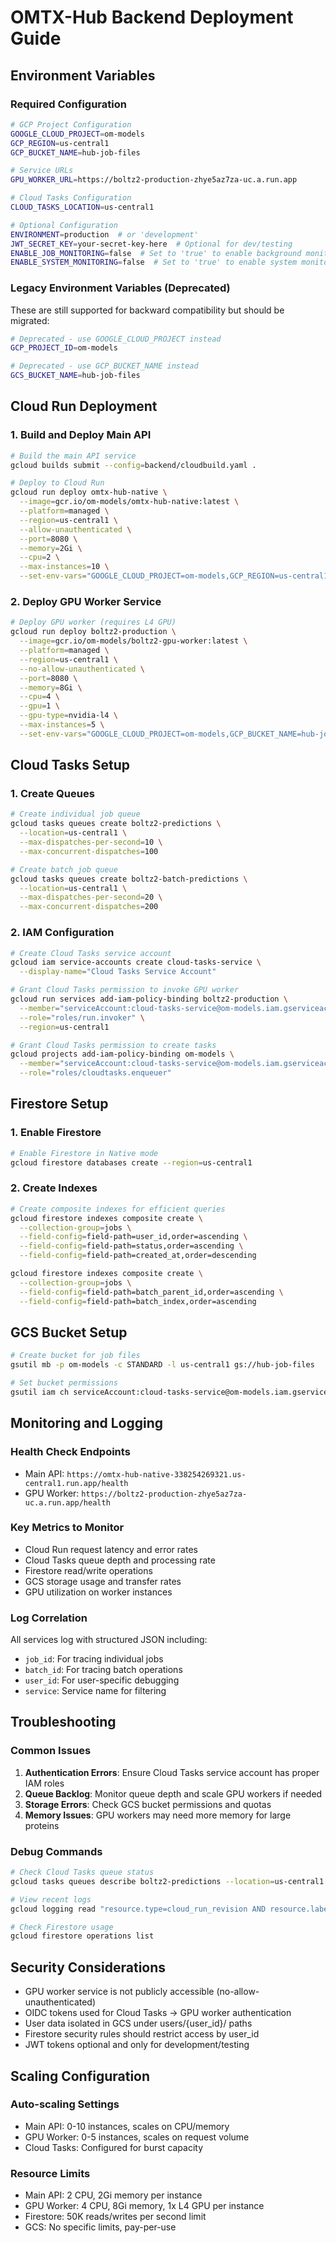 # OMTX-Hub Backend Deployment Guide

## Environment Variables

### Required Configuration

```bash
# GCP Project Configuration
GOOGLE_CLOUD_PROJECT=om-models
GCP_REGION=us-central1
GCP_BUCKET_NAME=hub-job-files

# Service URLs
GPU_WORKER_URL=https://boltz2-production-zhye5az7za-uc.a.run.app

# Cloud Tasks Configuration
CLOUD_TASKS_LOCATION=us-central1

# Optional Configuration
ENVIRONMENT=production  # or 'development'
JWT_SECRET_KEY=your-secret-key-here  # Optional for dev/testing
ENABLE_JOB_MONITORING=false  # Set to 'true' to enable background monitoring
ENABLE_SYSTEM_MONITORING=false  # Set to 'true' to enable system monitoring
```

### Legacy Environment Variables (Deprecated)

These are still supported for backward compatibility but should be migrated:

```bash
# Deprecated - use GOOGLE_CLOUD_PROJECT instead
GCP_PROJECT_ID=om-models

# Deprecated - use GCP_BUCKET_NAME instead  
GCS_BUCKET_NAME=hub-job-files
```

## Cloud Run Deployment

### 1. Build and Deploy Main API

```bash
# Build the main API service
gcloud builds submit --config=backend/cloudbuild.yaml .

# Deploy to Cloud Run
gcloud run deploy omtx-hub-native \
  --image=gcr.io/om-models/omtx-hub-native:latest \
  --platform=managed \
  --region=us-central1 \
  --allow-unauthenticated \
  --port=8080 \
  --memory=2Gi \
  --cpu=2 \
  --max-instances=10 \
  --set-env-vars="GOOGLE_CLOUD_PROJECT=om-models,GCP_REGION=us-central1,GCP_BUCKET_NAME=hub-job-files,ENVIRONMENT=production"
```

### 2. Deploy GPU Worker Service

```bash
# Deploy GPU worker (requires L4 GPU)
gcloud run deploy boltz2-production \
  --image=gcr.io/om-models/boltz2-gpu-worker:latest \
  --platform=managed \
  --region=us-central1 \
  --no-allow-unauthenticated \
  --port=8080 \
  --memory=8Gi \
  --cpu=4 \
  --gpu=1 \
  --gpu-type=nvidia-l4 \
  --max-instances=5 \
  --set-env-vars="GOOGLE_CLOUD_PROJECT=om-models,GCP_BUCKET_NAME=hub-job-files,ENVIRONMENT=production"
```

## Cloud Tasks Setup

### 1. Create Queues

```bash
# Create individual job queue
gcloud tasks queues create boltz2-predictions \
  --location=us-central1 \
  --max-dispatches-per-second=10 \
  --max-concurrent-dispatches=100

# Create batch job queue  
gcloud tasks queues create boltz2-batch-predictions \
  --location=us-central1 \
  --max-dispatches-per-second=20 \
  --max-concurrent-dispatches=200
```

### 2. IAM Configuration

```bash
# Create Cloud Tasks service account
gcloud iam service-accounts create cloud-tasks-service \
  --display-name="Cloud Tasks Service Account"

# Grant Cloud Tasks permission to invoke GPU worker
gcloud run services add-iam-policy-binding boltz2-production \
  --member="serviceAccount:cloud-tasks-service@om-models.iam.gserviceaccount.com" \
  --role="roles/run.invoker" \
  --region=us-central1

# Grant Cloud Tasks permission to create tasks
gcloud projects add-iam-policy-binding om-models \
  --member="serviceAccount:cloud-tasks-service@om-models.iam.gserviceaccount.com" \
  --role="roles/cloudtasks.enqueuer"
```

## Firestore Setup

### 1. Enable Firestore

```bash
# Enable Firestore in Native mode
gcloud firestore databases create --region=us-central1
```

### 2. Create Indexes

```bash
# Create composite indexes for efficient queries
gcloud firestore indexes composite create \
  --collection-group=jobs \
  --field-config=field-path=user_id,order=ascending \
  --field-config=field-path=status,order=ascending \
  --field-config=field-path=created_at,order=descending

gcloud firestore indexes composite create \
  --collection-group=jobs \
  --field-config=field-path=batch_parent_id,order=ascending \
  --field-config=field-path=batch_index,order=ascending
```

## GCS Bucket Setup

```bash
# Create bucket for job files
gsutil mb -p om-models -c STANDARD -l us-central1 gs://hub-job-files

# Set bucket permissions
gsutil iam ch serviceAccount:cloud-tasks-service@om-models.iam.gserviceaccount.com:objectAdmin gs://hub-job-files
```

## Monitoring and Logging

### Health Check Endpoints

- Main API: `https://omtx-hub-native-338254269321.us-central1.run.app/health`
- GPU Worker: `https://boltz2-production-zhye5az7za-uc.a.run.app/health`

### Key Metrics to Monitor

- Cloud Run request latency and error rates
- Cloud Tasks queue depth and processing rate
- Firestore read/write operations
- GCS storage usage and transfer rates
- GPU utilization on worker instances

### Log Correlation

All services log with structured JSON including:
- `job_id`: For tracing individual jobs
- `batch_id`: For tracing batch operations  
- `user_id`: For user-specific debugging
- `service`: Service name for filtering

## Troubleshooting

### Common Issues

1. **Authentication Errors**: Ensure Cloud Tasks service account has proper IAM roles
2. **Queue Backlog**: Monitor queue depth and scale GPU workers if needed
3. **Storage Errors**: Check GCS bucket permissions and quotas
4. **Memory Issues**: GPU workers may need more memory for large proteins

### Debug Commands

```bash
# Check Cloud Tasks queue status
gcloud tasks queues describe boltz2-predictions --location=us-central1

# View recent logs
gcloud logging read "resource.type=cloud_run_revision AND resource.labels.service_name=omtx-hub-native" --limit=50

# Check Firestore usage
gcloud firestore operations list
```

## Security Considerations

- GPU worker service is not publicly accessible (no-allow-unauthenticated)
- OIDC tokens used for Cloud Tasks → GPU worker authentication
- User data isolated in GCS under users/{user_id}/ paths
- Firestore security rules should restrict access by user_id
- JWT tokens optional and only for development/testing

## Scaling Configuration

### Auto-scaling Settings

- Main API: 0-10 instances, scales on CPU/memory
- GPU Worker: 0-5 instances, scales on request volume
- Cloud Tasks: Configured for burst capacity

### Resource Limits

- Main API: 2 CPU, 2Gi memory per instance
- GPU Worker: 4 CPU, 8Gi memory, 1x L4 GPU per instance
- Firestore: 50K reads/writes per second limit
- GCS: No specific limits, pay-per-use
